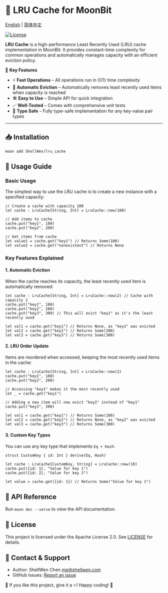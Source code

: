 # 🧠 LRU Cache for MoonBit

[English](https://github.com/ShellWen/lru-cache-mbt/blob/main/README.md) | [简体中文](https://github.com/ShellWen/lru-cache-mbt/blob/main/README_zh_CN.md)

[![License](https://img.shields.io/github/license/ShellWen/lru-cache-mbt)](LICENSE)

**LRU Cache** is a high-performance Least Recently Used (LRU) cache implementation in MoonBit. It provides constant-time complexity for common operations and automatically manages capacity with an efficient eviction policy.

🚀 **Key Features**

- ⚡ **Fast Operations** – All operations run in O(1) time complexity
- 🔄 **Automatic Eviction** – Automatically removes least recently used items when capacity is reached
- 🛠 **Easy to Use** – Simple API for quick integration
- ✅ **Well-Tested** – Comes with comprehensive unit tests
- 🔧 **Type Safe** – Fully type-safe implementation for any key-value pair types

---

## 📥 Installation

```
moon add ShellWen/lru_cache
```

## 🚀 Usage Guide

### Basic Usage

The simplest way to use the LRU cache is to create a new instance with a specified capacity:

```moonbit
// Create a cache with capacity 100
let cache : LruCache[String, Int] = LruCache::new(100)

// Add items to cache
cache.put("key1", 100)
cache.put("key2", 200)

// Get items from cache
let value1 = cache.get("key1") // Returns Some(100)
let value2 = cache.get("nonexistent") // Returns None
```

### Key Features Explained

#### 1. Automatic Eviction

When the cache reaches its capacity, the least recently used item is automatically removed:

```moonbit
let cache : LruCache[String, Int] = LruCache::new(2) // Cache with capacity 2
cache.put("key1", 100)
cache.put("key2", 200)
cache.put("key3", 300) // This will evict "key1" as it's the least recently used

let val1 = cache.get("key1") // Returns None, as "key1" was evicted
let val2 = cache.get("key2") // Returns Some(200)
let val3 = cache.get("key3") // Returns Some(300)
```

#### 2. LRU Order Update

Items are reordered when accessed, keeping the most recently used items in the cache:

```moonbit
let cache : LruCache[String, Int] = LruCache::new(2)
cache.put("key1", 100)
cache.put("key2", 200)

// Accessing "key1" makes it the most recently used
let _ = cache.get("key1")

// Adding a new item will now evict "key2" instead of "key1"
cache.put("key3", 300)

let val1 = cache.get("key1") // Returns Some(100)
let val2 = cache.get("key2") // Returns None, as "key2" was evicted
let val3 = cache.get("key3") // Returns Some(300)
```

#### 3. Custom Key Types

You can use any key type that implements `Eq + Hash`:

```moonbit
struct CustomKey { id: Int } derive(Eq, Hash)

let cache : LruCache[CustomKey, String] = LruCache::new(10)
cache.put({id: 1}, "Value for key 1")
cache.put({id: 2}, "Value for key 2")

let value = cache.get({id: 1}) // Returns Some("Value for key 1")
```

## 📖 API Reference

Run `moon doc --serve` to view the API documentation.

## 📜 License

This project is licensed under the Apache License 2.0. See [LICENSE](https://github.com/ShellWen/lru-cache-mbt/blob/main/LICENSE) for details.

## 📢 Contact & Support

- Author: ShellWen Chen <me@shellwen.com>
- GitHub Issues: [Report an issue](https://github.com/ShellWen/lru-cache-mbt/issues)

👋 If you like this project, give it a ⭐! Happy coding! 🚀
